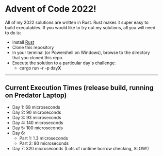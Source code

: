 # Advent of Code 2022!

All of my 2022 solutions are written in Rust. Rust makes it super easy to build executables. If you would like to try out my solutions, all you will need to do is:
 - Install [Rust](https://www.rust-lang.org/tools/install)
 - Clone this repository
 - In your terminal (or Powershell on Windows), browse to the directory that you cloned this repo.
 - Execute the solution to a particular day's challenge: 
   - cargo run -r -p day**X**

---

## Current Execution Times (release build, running on Predator Laptop)
- Day 1: 68 microseconds
- Day 2: 90 microseconds
- Day 3: 93 microseconds
- Day 4: 140 microseconds
- Day 5: 100 microseconds
- Day 6: 
  - Part 1: 1.3 microseconds
  - Part 2: 80 microseconds
- Day 7: 320 microseconds (Lots of runtime borrow checking, SLOW!)

